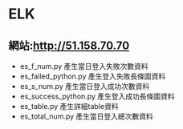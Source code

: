 # ELK
## 網站:http://51.158.70.70

- es_f_num.py 產生當日登入失敗次數資料
- es_failed_python.py 產生登入失敗長條圖資料
- es_s_num.py 產生當日登入成功次數資料
- es_success_python.py 產生登入成功長條圖資料
- es_table.py 產生詳細table資料
- es_total_num.py 產生當日登入總次數資料
